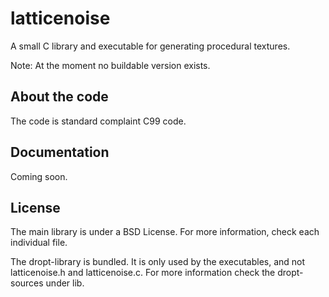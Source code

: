latticenoise
============

A small C library and executable for generating procedural textures.

Note:
	At the moment no buildable version exists.

About the code
-------------

The code is standard complaint C99 code.

Documentation
-------------

Coming soon.

License
-------

The main library is under a BSD License. For more information, check each individual file.

The dropt-library is bundled. It is only used by the executables, and not latticenoise.h and latticenoise.c. For more information check the dropt-sources under lib.
